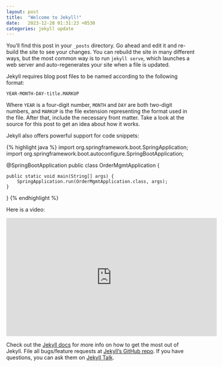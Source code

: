 ```yaml
---
layout: post
title:  "Welcome to Jekyll!"
date:   2023-12-28 01:31:23 +0530
categories: jekyll update
---
```

You’ll find this post in your `_posts` directory. Go ahead and edit it and re-build the site to see your changes. You can rebuild the site in many different ways, but the most common way is to run `jekyll serve`, which launches a web server and auto-regenerates your site when a file is updated.

Jekyll requires blog post files to be named according to the following format:

`YEAR-MONTH-DAY-title.MARKUP`

Where `YEAR` is a four-digit number, `MONTH` and `DAY` are both two-digit numbers, and `MARKUP` is the file extension representing the format used in the file. After that, include the necessary front matter. Take a look at the source for this post to get an idea about how it works.

Jekyll also offers powerful support for code snippets:

{% highlight java %}
import org.springframework.boot.SpringApplication;
import org.springframework.boot.autoconfigure.SpringBootApplication;

@SpringBootApplication
public class OrderMgmtApplication {

	public static void main(String[] args) {
		SpringApplication.run(OrderMgmtApplication.class, args);
	}

}
{% endhighlight %}

Here is a video:
<iframe id="video" width="560" height="315" src="https://www.youtube.com/embed/mDZjYmVjfzA/" frameborder="0" allow="autoplay; encrypted-media" allowfullscreen=""></iframe>



Check out the [Jekyll docs][jekyll-docs] for more info on how to get the most out of Jekyll. File all bugs/feature requests at [Jekyll’s GitHub repo][jekyll-gh]. If you have questions, you can ask them on [Jekyll Talk][jekyll-talk].

[jekyll-docs]: https://jekyllrb.com/docs/home
[jekyll-gh]:   https://github.com/jekyll/jekyll
[jekyll-talk]: https://talk.jekyllrb.com/
